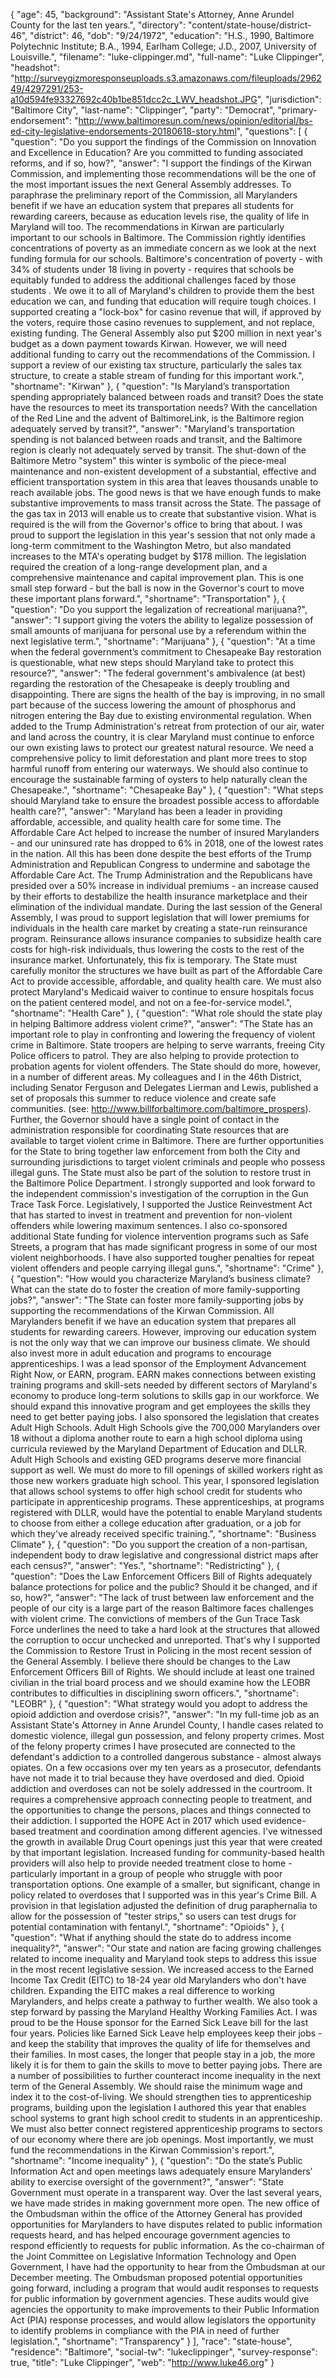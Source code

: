 {
  "age": 45,
  "background": "Assistant State's Attorney, Anne Arundel County for the last ten years.",
  "directory": "content/state-house/district-46",
  "district": 46,
  "dob": "9/24/1972",
  "education": "H.S., 1990, Baltimore Polytechnic Institute; B.A., 1994, Earlham College; J.D., 2007, University of Louisville.",
  "filename": "luke-clippinger.md",
  "full-name": "Luke Clippinger",
  "headshot": "http://surveygizmoresponseuploads.s3.amazonaws.com/fileuploads/296249/4297291/253-a10d594fe93327692c40b1be851dcc2c_LWV_headshot.JPG",
  "jurisdiction": "Baltimore City",
  "last-name": "Clippinger",
  "party": "Democrat",
  "primary-endorsement": "http://www.baltimoresun.com/news/opinion/editorial/bs-ed-city-legislative-endorsements-20180618-story.html",
  "questions": [
    {
      "question": "Do you support the findings of the Commission on Innovation and Excellence in Education? Are you committed to funding associated reforms, and if so, how?",
      "answer": "I support the findings of the Kirwan Commission, and implementing those recommendations will be the one of the most important issues the next General Assembly addresses.  To paraphrase the preliminary report of the Commission, all Marylanders benefit if we have an education system that prepares all students for rewarding careers, because as education levels rise, the quality of life in Maryland will too.  The recommendations in Kirwan are particularly important to our schools in Baltimore.  The Commission rightly identifies concentrations of poverty as an immediate concern as we look at the next funding formula for our schools.  Baltimore's concentration of poverty - with 34% of students under 18 living in poverty - requires that schools be equitably funded to address the additional challenges faced by those students .    We owe it to all of Maryland's children to provide them the best education we can, and funding that education will require tough choices.  I supported creating a \"lock-box\" for casino revenue that will, if approved by the voters, require those casino revenues to supplement, and not replace, existing funding.  The General Assembly also put $200 million in next year's budget as a down payment towards Kirwan.  However, we will need additional funding to carry out the recommendations of the Commission.  I support a review of our existing tax structure, particularly the sales tax structure, to create a stable stream of funding for this important work.",
      "shortname": "Kirwan"
    },
    {
      "question": "Is Maryland’s transportation spending appropriately balanced between roads and transit? Does the state have the resources to meet its transportation needs? With the cancellation of the Red Line and the advent of BaltimoreLink, is the Baltimore region adequately served by transit?",
      "answer": "Maryland's transportation spending is not balanced between roads and transit, and the Baltimore region is clearly not adequately served by transit.  The shut-down of the Baltimore Metro \"system\" this winter is symbolic of the piece-meal maintenance and non-existent development of a substantial, effective and efficient transportation system in this area that leaves thousands unable to reach available jobs.    The good news is that we have enough funds to make substantive improvements to mass transit across the State.  The passage of the gas tax in 2013 will enable us to create that substantive vision.  What is required is the will from the Governor's office to bring that about.   I was proud to support the legislation in this year's session that not only made a long-term commitment to the Washington Metro, but also mandated increases to the MTA's operating budget by $178 million. The legislation required the creation of a long-range development plan, and a comprehensive maintenance and capital improvement plan.  This is one small step forward - but the ball is now in the Governor's court to move these important plans forward.",
      "shortname": "Transportation"
    },
    {
      "question": "Do you support the legalization of recreational marijuana?",
      "answer": "I support giving the voters the ability to legalize possession of small amounts of marijuana for personal use by a referendum within the next legislative term.",
      "shortname": "Marijuana"
    },
    {
      "question": "At a time when the federal government’s commitment to Chesapeake Bay restoration is questionable, what new steps should Maryland take to protect this resource?",
      "answer": "The federal government's ambivalence (at best) regarding the restoration of the Chesapeake is deeply troubling and disappointing.  There are signs the health of the bay is improving, in no small part because of the success lowering the amount of phosphorus and nitrogen entering the Bay due to existing environmental regulation.  When added to the Trump Administration's retreat from protection of our air, water and land across the country, it is clear Maryland must continue to enforce our own existing laws to protect our greatest natural resource.  We need a comprehensive policy to limit deforestation and plant more trees to stop harmful runoff from entering our waterways.  We should also continue to encourage the sustainable farming of oysters to help naturally clean the Chesapeake.",
      "shortname": "Chesapeake Bay"
    },
    {
      "question": "What steps should Maryland take to ensure the broadest possible access to affordable health care?",
      "answer": "Maryland has been a leader in providing affordable, accessible, and quality health care for some time.  The Affordable Care Act helped to increase the number of insured Marylanders - and our uninsured rate has dropped to 6% in 2018, one of the lowest rates in the nation.  All this has been done despite the best efforts of the Trump Administration and Republican Congress to undermine and sabotage the Affordable Care Act.  The Trump Administration and the Republicans have presided over a 50% increase in individual premiums - an increase caused by their efforts to destabilize the health insurance marketplace and their elimination of the individual mandate.   During the last session of the General Assembly, I was proud to support legislation that will lower premiums for individuals in the health care market by creating a state-run reinsurance program.  Reinsurance allows insurance companies to subsidize health care costs for high-risk individuals, thus lowering the costs to the rest of the insurance market.    Unfortunately, this fix is temporary.  The State must carefully monitor the structures we have built as part of the Affordable Care Act to provide accessible, affordable, and quality health care. We must also protect Maryland's Medicaid waiver to continue to ensure hospitals focus on the patient centered model, and not on a fee-for-service model.",
      "shortname": "Health Care"
    },
    {
      "question": "What role should the state play in helping Baltimore address violent crime?",
      "answer": "The State has an important role to play in confronting and lowering the frequency of violent crime in Baltimore.  State troopers are helping to serve warrants, freeing City Police officers to patrol.  They are also helping to provide protection to probation agents for violent offenders.  The State should do more, however, in a number of different areas.  My colleagues and I in the 46th District, including Senator Ferguson and Delegates Lierman and Lewis, published a set of proposals this summer to reduce violence and create safe communities. (see:  http://www.billforbaltimore.com/baltimore_prospers).  Further, the Governor should have a single point of contact in the administration responsible for coordinating State resources that are available to target violent crime in Baltimore.  There are further opportunities for the State to bring together law enforcement from both the City and surrounding jurisdictions to target violent criminals and people who possess illegal guns.    The State must also be part of the solution to restore trust in the Baltimore Police Department.  I strongly supported and look forward to the independent commission's investigation of the corruption in the Gun Trace Task Force.    Legislatively, I supported the Justice Reinvestment Act that has started to invest in treatment and prevention for non-violent offenders while lowering maximum sentences.  I also co-sponsored additional State funding for violence intervention programs such as Safe Streets, a program that has made significant progress in some of our most violent neighborhoods.  I have also supported tougher penalties for repeat violent offenders and people carrying illegal guns.",
      "shortname": "Crime"
    },
    {
      "question": "How would you characterize Maryland’s business climate? What can the state do to foster the creation of more family-supporting jobs?",
      "answer": "The State can foster more family-supporting jobs by supporting the recommendations of the Kirwan Commission.  All Marylanders benefit if we have an education system that prepares all students for rewarding careers.  However, improving our education system is not the only way that we can improve our business climate.  We should also invest more in adult education and programs to encourage apprenticeships.  I was a lead sponsor of the Employment Advancement Right Now, or EARN, program.  EARN makes connections between existing training programs and skill-sets needed by different sectors of Maryland's economy to produce long-term solutions to skills gap in our workforce.  We should expand this innovative program and get employees the skills they need to get better paying jobs.    I also sponsored the legislation that creates Adult High Schools.  Adult High Schools give the 700,000 Marylanders over 18 without a diploma another route to earn a high school diploma using curricula reviewed by the Maryland Department of Education and DLLR.  Adult High Schools and existing GED programs deserve more financial support as well.   We must do more to fill openings of skilled workers right as those new workers graduate high school.  This year, I sponsored legislation that allows school systems to offer high school credit for students who participate in apprenticeship programs.  These apprenticeships, at programs registered with DLLR, would have the potential to enable Maryland students to choose from either a college education after graduation, or a job for which they've already received specific training.",
      "shortname": "Business Climate"
    },
    {
      "question": "Do you support the creation of a non-partisan, independent body to draw legislative and congressional district maps after each census?",
      "answer": "Yes.",
      "shortname": "Redistricting"
    },
    {
      "question": "Does the Law Enforcement Officers Bill of Rights adequately balance protections for police and the public? Should it be changed, and if so, how?",
      "answer": "The lack of trust between law enforcement and the people of our city is a large part of the reason Baltimore faces challenges with violent crime.  The convictions of members of the Gun Trace Task Force underlines the need to take a hard look at the structures that allowed the corruption to occur unchecked and unreported.  That's why I supported the Commission to Restore Trust in Policing in the most recent session of the General Assembly.    I believe there should be changes to the Law Enforcement Officers Bill of Rights.  We should include at least one trained civilian in the trial board process and we should examine how the LEOBR contributes to difficulties in disciplining sworn officers.",
      "shortname": "LEOBR"
    },
    {
      "question": "What strategy would you adopt to address the opioid addiction and overdose crisis?",
      "answer": "In my full-time job as an Assistant State's Attorney in Anne Arundel County,  I handle cases related to domestic violence, illegal gun possession, and felony property crimes.  Most of the felony property crimes I have prosecuted are connected to the defendant's addiction to a controlled dangerous substance - almost always opiates.  On a few occasions over my ten years as a prosecutor, defendants have not made it to trial because they have overdosed and died.    Opioid addiction and overdoses can not be solely addressed in the courtroom.  It requires a comprehensive approach connecting people to treatment, and the opportunities to change the persons, places and things connected to their addiction.       I supported the HOPE Act in 2017 which used evidence-based treatment and coordination among different agencies.  I've witnessed the growth in available Drug Court openings just this year that were created by that important legislation. Increased funding for community-based health providers will also help to provide needed treatment close to home - particularly important in a group of people who struggle with poor transportation options.    One example of a smaller, but significant, change in policy related to overdoses that I supported was in this year's Crime Bill.  A provision in that legislation adjusted the definition of drug paraphernalia to allow for the possession of \"tester strips,\" so users can test drugs for potential contamination with fentanyl.",
      "shortname": "Opioids"
    },
    {
      "question": "What if anything should the state do to address income inequality?",
      "answer": "Our state and nation are facing growing challenges related to income inequality and Maryland took steps to address this issue in the most recent legislative session.  We increased access to the Earned Income Tax Credit (EITC) to 18-24 year old Marylanders who don't have children. Expanding the EITC makes a real difference to working Marylanders, and helps create a pathway to further wealth.   We also took a step forward by passing the Maryland Healthy Working Families Act. I was proud to be the House sponsor for the Earned Sick Leave bill for the last four years.  Policies like Earned Sick Leave help employees keep their jobs - and keep the stability that improves the quality of life for themselves and their families.  In most cases, the longer that people stay in a job, the more likely it is for them to gain the skills to move to better paying jobs.    There are a number of possibilities to further counteract income inequality in the next term of the General Assembly.  We should raise the minimum wage and index it to the cost-of-living. We should strengthen ties to apprenticeship programs, building upon the legislation I authored this year that enables school systems to grant high school credit to students in an apprenticeship.  We must also better connect registered apprenticeship programs to sectors of our economy where there are job openings.  Most importantly, we must fund the recommendations in the Kirwan Commission's report.",
      "shortname": "Income inequality"
    },
    {
      "question": "Do the state’s Public Information Act and open meetings laws adequately ensure Marylanders’ ability to exercise oversight of the government?",
      "answer": "State Government must operate in a transparent way.  Over the last several years, we have made strides in making government more open.  The new office of the Ombudsman within the office of the Attorney General has provided opportunities for Marylanders to have disputes related to public information requests heard, and has helped encourage government agencies to respond efficiently to requests for public information.    As the co-chairman of the Joint Committee on Legislative Information Technology and Open Government, I have had the opportunity to hear from the Ombudsman at our December meeting.  The Ombudsman proposed potential opportunities going forward, including a program that would audit responses to requests for public information by government agencies.  These audits would give agencies the opportunity to make improvements to their Public Information Act (PIA) response processes, and would allow legislators the opportunity to identify problems in compliance with the PIA in need of further legislation.",
      "shortname": "Transparency"
    }
  ],
  "race": "state-house",
  "residence": "Baltimore",
  "social-tw": "lukeclippinger",
  "survey-response": true,
  "title": "Luke Clippinger",
  "web": "http://www.luke46.org"
}
